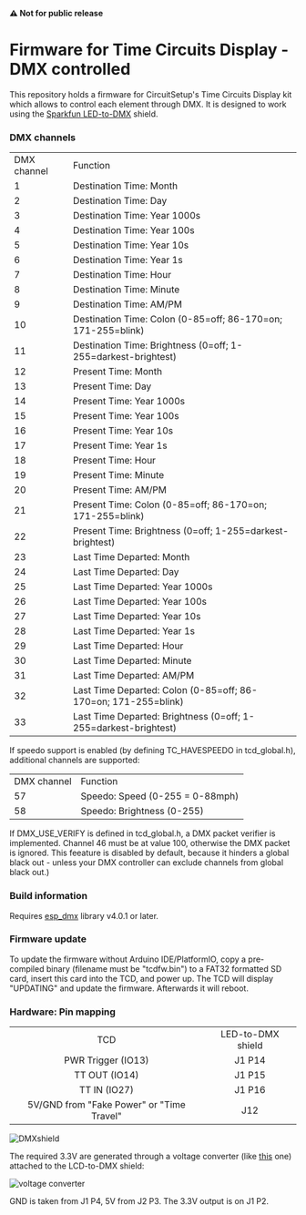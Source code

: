 
**&#9888; Not for public release**

# Firmware for Time Circuits Display - DMX controlled

This repository holds a firmware for CircuitSetup's Time Circuits Display kit which allows to control each element through DMX. It is designed to work using the [Sparkfun LED-to-DMX](https://www.sparkfun.com/products/15110) shield.

### DMX channels

<table>
    <tr><td>DMX channel</td><td>Function</td></tr>
    <tr><td>1</td><td>Destination Time: Month</td></tr>
    <tr><td>2</td><td>Destination Time: Day</td></tr>
    <tr><td>3</td><td>Destination Time: Year 1000s</td></tr>
    <tr><td>4</td><td>Destination Time: Year 100s</td></tr>
    <tr><td>5</td><td>Destination Time: Year 10s</td></tr>
    <tr><td>6</td><td>Destination Time: Year 1s</td></tr>
    <tr><td>7</td><td>Destination Time: Hour</td></tr>
    <tr><td>8</td><td>Destination Time: Minute</td></tr>
    <tr><td>9</td><td>Destination Time: AM/PM</td></tr>
    <tr><td>10</td><td>Destination Time: Colon (0-85=off; 86-170=on; 171-255=blink)</td></tr>
    <tr><td>11</td><td>Destination Time: Brightness (0=off; 1-255=darkest-brightest)</td></tr>
    <tr><td>12</td><td>Present Time: Month</td></tr>
    <tr><td>13</td><td>Present Time: Day</td></tr>
    <tr><td>14</td><td>Present Time: Year 1000s</td></tr>
    <tr><td>15</td><td>Present Time: Year 100s</td></tr>
    <tr><td>16</td><td>Present Time: Year 10s</td></tr>
    <tr><td>17</td><td>Present Time: Year 1s</td></tr>
    <tr><td>18</td><td>Present Time: Hour</td></tr>
    <tr><td>19</td><td>Present Time: Minute</td></tr>
    <tr><td>20</td><td>Present Time: AM/PM</td></tr>
    <tr><td>21</td><td>Present Time: Colon (0-85=off; 86-170=on; 171-255=blink)</td></tr>
    <tr><td>22</td><td>Present Time: Brightness (0=off; 1-255=darkest-brightest)</td></tr>
    <tr><td>23</td><td>Last Time Departed: Month</td></tr>
    <tr><td>24</td><td>Last Time Departed: Day</td></tr>
    <tr><td>25</td><td>Last Time Departed: Year 1000s</td></tr>
    <tr><td>26</td><td>Last Time Departed: Year 100s</td></tr>
    <tr><td>27</td><td>Last Time Departed: Year 10s</td></tr>
    <tr><td>28</td><td>Last Time Departed: Year 1s</td></tr>
    <tr><td>29</td><td>Last Time Departed: Hour</td></tr>
    <tr><td>30</td><td>Last Time Departed: Minute</td></tr>
    <tr><td>31</td><td>Last Time Departed: AM/PM</td></tr>
    <tr><td>32</td><td>Last Time Departed: Colon (0-85=off; 86-170=on; 171-255=blink)</td></tr>
    <tr><td>33</td><td>Last Time Departed: Brightness (0=off; 1-255=darkest-brightest)</td></tr>
</table>

If speedo support is enabled (by defining TC_HAVESPEEDO in tcd_global.h), additional channels are supported:

<table>
    <tr><td>DMX channel</td><td>Function</td></tr>
    <tr><td>57</td><td>Speedo: Speed (0-255 = 0-88mph)</td></tr>
    <tr><td>58</td><td>Speedo: Brightness (0-255)</td></tr>
</table>

If DMX_USE_VERIFY is defined in tcd_global.h, a DMX packet verifier is implemented. Channel 46 must be at value 100, otherwise the DMX packet is ignored. This feeature is disabled by default, because it hinders a global black out - unless your DMX controller can exclude channels from global black out.)

### Build information

Requires [esp_dmx](https://github.com/someweisguy/esp_dmx) library v4.0.1 or later.

### Firmware update

To update the firmware without Arduino IDE/PlatformIO, copy a pre-compiled binary (filename must be "tcdfw.bin") to a FAT32 formatted SD card, insert this card into the TCD, and power up. The TCD will display "UPDATING" and update the firmware. Afterwards it will reboot.

### Hardware: Pin mapping

<table>
    <tr>
     <td align="center">TCD</td><td align="center">LED-to-DMX shield</td>
    </tr>
    <tr>
     <td align="center">PWR Trigger (IO13)</a></td>
     <td align="center">J1 P14</td>
    </tr>
    <tr>
     <td align="center">TT OUT (IO14)</td>
     <td align="center">J1 P15</td>
    </tr>
    <tr>
     <td align="center">TT IN (IO27)</td>
     <td align="center">J1 P16</td>
    </tr>
    <tr>
     <td align="center">5V/GND from "Fake Power" or "Time Travel"</td>
     <td align="center">J12</td>
    </tr>
</table>

![DMXshield](https://github.com/realA10001986/Time-Circuits-Display-DMX/assets/76924199/4bfaf9ed-08e4-4901-805e-a25611bbe694)

The required 3.3V are generated through a voltage converter (like [this](https://www.amazon.com/dp/B09Q8Q3ZVM) one) attached to the LCD-to-DMX shield:

![voltage converter](https://github.com/realA10001986/TCD-DMX/assets/76924199/d7e42eff-1782-41a6-b751-f22e25e6e564)

GND is taken from J1 P4, 5V from J2 P3. The 3.3V output is on J1 P2.


